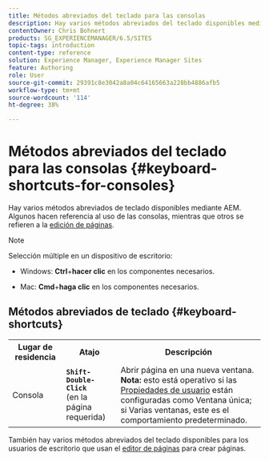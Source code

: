 ```yaml
---
title: Métodos abreviados del teclado para las consolas
description: Hay varios métodos abreviados del teclado disponibles mediante AEM. Algunos hacen referencia al uso de las consolas y otros, a la edición de páginas.
contentOwner: Chris Bohnert
products: SG_EXPERIENCEMANAGER/6.5/SITES
topic-tags: introduction
content-type: reference
solution: Experience Manager, Experience Manager Sites
feature: Authoring
role: User
source-git-commit: 29391c8e3042a8a04c64165663a228bb4886afb5
workflow-type: tm+mt
source-wordcount: '114'
ht-degree: 38%

---
```


# Métodos abreviados del teclado para las consolas  {#keyboard-shortcuts-for-consoles}

Hay varios métodos abreviados de teclado disponibles mediante AEM. Algunos hacen referencia al uso de las consolas, mientras que otros se refieren a la [edición de páginas](/help/sites-classic-ui-authoring/classic-page-author-keyboard-shortcuts.md).

>[!NOTE]
>
>Selección múltiple en un dispositivo de escritorio:
>
>* Windows: **Ctrl**+**hacer clic** en los componentes necesarios.
>
>* Mac: **Cmd**+**haga clic** en los componentes necesarios.
>

## Métodos abreviados de teclado {#keyboard-shortcuts}

<table>
 <tbody>
  <tr>
   <th>Lugar de residencia</th>
   <th>Atajo</th>
   <th>Descripción</th>
  </tr>
  <tr>
   <td>Consola</td>
   <td><strong><code>Shift-Double-Click</code></strong><br /> (en la página requerida)</td>
   <td>Abrir página en una nueva ventana.<br /> <strong>Nota:</strong> esto está operativo si las <a href="/help/sites-classic-ui-authoring/author-env-user-props.md">Propiedades de usuario</a> están configuradas como Ventana única; si Varias ventanas, este es el comportamiento predeterminado.</td>
  </tr>
 </tbody>
</table>

También hay varios métodos abreviados del teclado disponibles para los usuarios de escritorio que usan el [editor de páginas](/help/sites-classic-ui-authoring/classic-page-author-keyboard-shortcuts.md) para crear páginas.
